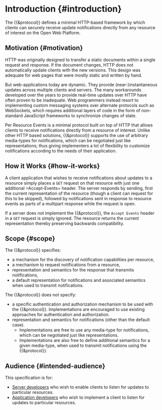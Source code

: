 # Introduction {#introduction}

The {{&protocol}} defines a minimal HTTP-based framework by which clients can securely receive update notifications directly from any resource of interest on the Open Web Platform.

## Motivation {#motivation}

HTTP was originally designed to transfer a static documents within a single request and response. If the document changes, HTTP does not automatically update clients with the new versions. This design was adequate for web pages that were mostly static and written by hand.

But web-applications today are dynamic. They provide (near-)instantaneous updates across multiple clients and servers. The many workarounds developed over the years to provide real-time updates over HTTP have often proven to be inadequate. Web programmers instead resort to implementing custom messaging systems over alternate protocols such as WebSockets, which requires additional layers of code in the form of non-standard JavaScript frameworks to synchronize changes of state.

Per Resource Events is a minimal protocol built on top of HTTP that allows clients to receive notifications directly from a resource of interest. Unlike other HTTP based solutions, {{&protocol}} supports the use of arbitrary media-types for notifications, which can be negotiated just like representations; thus giving implementers a lot of flexibility to customize notifications according to the needs of their application.

## How it Works {#how-it-works}

A client application that wishes to receive notifications about updates to a resource simply places a `GET` request on that resource with just one additional =Accept-Events= header. The server responds by sending, first the current representation of the resource (though a client can request for this to be skipped), followed by notifications sent in response to resource events as parts of a multipart response while the request is open.

If a server does not implement the {{&protocol}}, the `Accept Events` header in a `GET` request is simply ignored. The resource returns the current representation thereby preserving backwards compatibility.

## Scope {#scope}

The {{&protocol}} specifies:

+ a mechanism for the discovery of notification capabilities per resource,
+ a mechanism to request notifications from a resource,
+ representation and semantics for the response that transmits notifications,
+ a default representation for notifications and associated semantics when used to transmit notifications.

The {{&protocol}} does not specify:

+ a specific authentication and authorization mechanism to be used with the {{&protocol}}. Implementations are encouraged to use existing approaches for authentication and authorization.
+ representation and semantics for notifications (other than the default case).
  + Implementations are free to use any media-type for notifications, which can be negotiated just like representations.
  + Implementations are also free to define additional semantics for a given media-type, when used to transmit notifications using the {{&protocol}}.

## Audience {#intended-audience}

This specification is for:

+ [Server developers](http://data.europa.eu/esco/occupation/a7c1d23d-aeca-4bee-9a08-5993ed98b135) who wish to enable clients to listen for updates to particular resources.
+ [Application developers](http://data.europa.eu/esco/occupation/c40a2919-48a9-40ea-b506-1f34f693496d) who wish to implement a client to listen for updates to particular resources.
